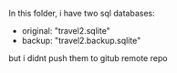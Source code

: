 In this folder, i have two sql databases:

- original: "travel2.sqlite"
- backup: "travel2.backup.sqlite"

but i didnt push them to gitub remote repo
